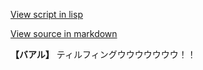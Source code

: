[View script in lisp](../scripts/202299995.txt)

[View source in markdown](202299995.md)

**【バアル】**
ティルフィングウウウウウウウ！！